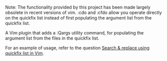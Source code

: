 Note: The functionality provided by this project has been made largely obsolete in recent versions of vim. :cdo and :cfdo allow you operate directly on the quickfix list instead of first populating the argument list from the quickfix list.

A Vim plugin that adds a :Qargs utility command, for populating the argument
list from the files in the quickfix list.

For an example of usage, refer to the question [Search & replace using quickfix list in Vim](http://stackoverflow.com/a/5686810/128850).
